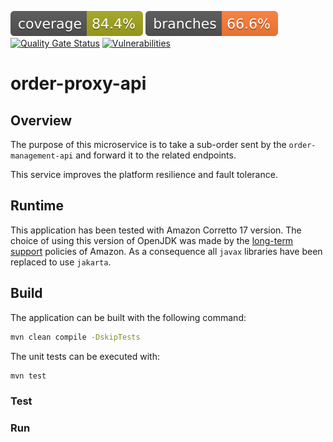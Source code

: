 ![Coverage](.github/badges/jacoco.svg)
![Branches](.github/badges/branches.svg)
[![Quality Gate Status](https://sonarcloud.io/api/project_badges/measure?project=mathieu-clnk_order-proxy-api&metric=alert_status)](https://sonarcloud.io/summary/new_code?id=mathieu-clnk_order-proxy-api)
[![Vulnerabilities](https://snyk.io/test/github/mathieu-clnk/order-proxy-api/badge.svg)](https://snyk.io/test/github/mathieu-clnk/order-proxy-api/)


# order-proxy-api

## Overview

The purpose of this microservice is to take a sub-order sent by the `order-management-api` and forward it to the related endpoints.

This service improves the platform resilience and fault tolerance.

## Runtime

This application has been tested with Amazon Corretto 17 version.
The choice of using this version of OpenJDK was made by the [long-term support](https://aws.amazon.com/corretto/faqs/#support) policies of Amazon.
As a consequence all `javax` libraries have been replaced to use `jakarta`.

## Build

The application can be built with the following command:

``` bash
mvn clean compile -DskipTests
```

The unit tests can be executed with:
``` bash
mvn test
```

### Test

### Run